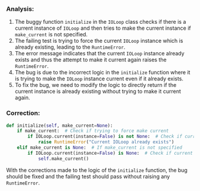 ### Analysis:
1. The buggy function `initialize` in the `IOLoop` class checks if there is a current instance of `IOLoop` and then tries to make the current instance if `make_current` is not specified.
2. The failing test is trying to force the current `IOLoop` instance which is already existing, leading to the `RuntimeError`.
3. The error message indicates that the current `IOLoop` instance already exists and thus the attempt to make it current again raises the `RuntimeError`.
4. The bug is due to the incorrect logic in the `initialize` function where it is trying to make the `IOLoop` instance current even if it already exists.
5. To fix the bug, we need to modify the logic to directly return if the current instance is already existing without trying to make it current again.

### Correction:
```python
def initialize(self, make_current=None):
    if make_current:  # Check if trying to force make current
        if IOLoop.current(instance=False) is not None:  # Check if current instance already exists
            raise RuntimeError("Current IOLoop already exists")
    elif make_current is None:  # If make_current is not specified
        if IOLoop.current(instance=False) is None:  # Check if current instance does not exist
            self.make_current()
```

With the corrections made to the logic of the `initialize` function, the bug should be fixed and the failing test should pass without raising any `RuntimeError`.